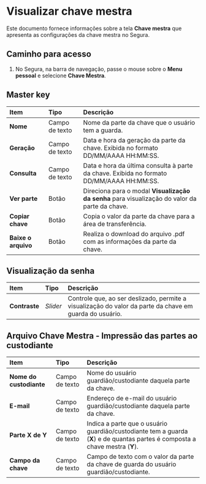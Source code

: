 # Visualizar chave mestra

Este documento fornece informações sobre a tela **Chave mestra** que apresenta as configurações da chave mestra no Segura.

## Caminho para acesso
1. No Segura, na barra de navegação, passe o mouse sobre o **Menu pessoal** e selecione **Chave Mestra**.

## Master key
| Item | Tipo | Descrição |
| :---- | :---- | :---- |
| **Nome** | Campo de texto | Nome da parte da chave que o usuário tem a guarda. |
| **Geração** | Campo de texto | Data e hora da geração da parte da chave. Exibida no formato DD/MM/AAAA HH:MM:SS. |
| **Consulta** | Campo de texto | Data e hora da última consulta à parte da chave. Exibida no formato DD/MM/AAAA HH:MM:SS. |
| **Ver parte** | Botão | Direciona para o modal **Visualização da senha** para visualização do valor da parte da chave. |
| **Copiar chave** | Botão | Copia o valor da parte da chave para a área de transferência. |
| **Baixe o arquivo** | Botão | Realiza o download do arquivo .pdf com as informações da parte da chave. |

## Visualização da senha
| Item | Tipo | Descrição |
| :---- | :---- | :---- |
| **Contraste** | *Slider* | Controle que, ao ser deslizado, permite a visualização do valor da parte da chave em guarda do usuário. |

## Arquivo Chave Mestra - Impressão das partes ao custodiante
| Item | Tipo | Descrição |
| :---- | :---- | :---- |
| **Nome do custodiante** | Campo de texto | Nome do usuário guardião/custodiante daquela parte da chave. |
| **E-mail** | Campo de texto | Endereço de e-mail do usuário guardião/custodiante daquela parte da chave. |
| **Parte X de Y** | Campo de texto | Indica a parte que o usuário guardião/custodiante tem a guarda (**X**) e de quantas partes é composta a chave mestra (**Y**). |
| **Campo da chave** | Campo de texto | Campo de texto com o valor da parte da chave de guarda do usuário guardião/custodiante. |

